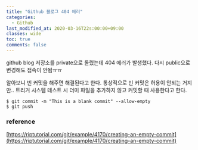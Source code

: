 ```yaml
---
title: "Github 블로그 404 에러"
categories:
  - Github
last_modified_at: 2020-03-16T22s:00:00+09:00
classes: wide
toc: true
comments: false
---
```

github blog 저장소를 private으로 돌렸는데 404 에러가 발생했다. 다시 public으로 변경해도 접속이 안됨ㅠㅠ

알아보니 빈 커밋을 해주면 해결된다고 한다. 통상적으로 빈 커밋은  허용이 안되는 거지만.. 트리거 시스템 테스트 시 더미 파일을 추가하지 않고 커밋할 때 사용한다고 한다.

```
$ git commit -m "This is a blank commit" --allow-empty
$ git push
```


### reference
[https://riptutorial.com/git/example/4170/creating-an-empty-commit](https://riptutorial.com/git/example/4170/creating-an-empty-commit)
